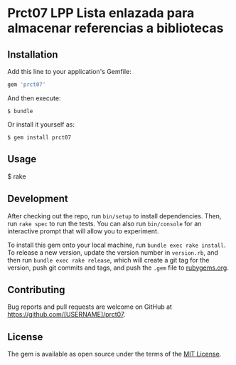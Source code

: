 # Prct07 LPP Lista enlazada para almacenar referencias a bibliotecas


## Installation

Add this line to your application's Gemfile:

```ruby
gem 'prct07'
```

And then execute:

    $ bundle

Or install it yourself as:

    $ gem install prct07

## Usage

$ rake

## Development

After checking out the repo, run `bin/setup` to install dependencies. Then, run `rake spec` to run the tests. You can also run `bin/console` for an interactive prompt that will allow you to experiment.

To install this gem onto your local machine, run `bundle exec rake install`. To release a new version, update the version number in `version.rb`, and then run `bundle exec rake release`, which will create a git tag for the version, push git commits and tags, and push the `.gem` file to [rubygems.org](https://rubygems.org).

## Contributing

Bug reports and pull requests are welcome on GitHub at https://github.com/[USERNAME]/prct07.


## License

The gem is available as open source under the terms of the [MIT License](http://opensource.org/licenses/MIT).
